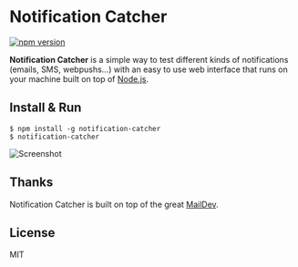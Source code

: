 # Notification Catcher

[![npm version](https://d25lcipzij17d.cloudfront.net/badge.svg?id=js&type=6&v=1.0.3&x2=0)](https://github.com/notifme/catcher)

**Notification Catcher** is a simple way to test different kinds of notifications (emails, SMS, webpushs...) with an easy to use web interface that runs on your machine built on top of [Node.js](http://www.nodejs.org).

## Install & Run

    $ npm install -g notification-catcher
    $ notification-catcher

![Screenshot](https://www.notif.me/static/screenshots/notification-catcher.png)

## Thanks

Notification Catcher is built on top of the great [MailDev](https://github.com/djfarrelly/MailDev).

## License

MIT
